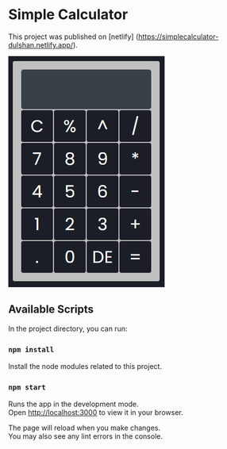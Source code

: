 # Simple Calculator

This project was published on [netlify] (https://simplecalculator-dulshan.netlify.app/).

![Alt text](image.png)






## Available Scripts

In the project directory, you can run:

### `npm install`

Install the node modules related to this project.

### `npm start`

Runs the app in the development mode.\
Open [http://localhost:3000](http://localhost:3000) to view it in your browser.

The page will reload when you make changes.\
You may also see any lint errors in the console.
